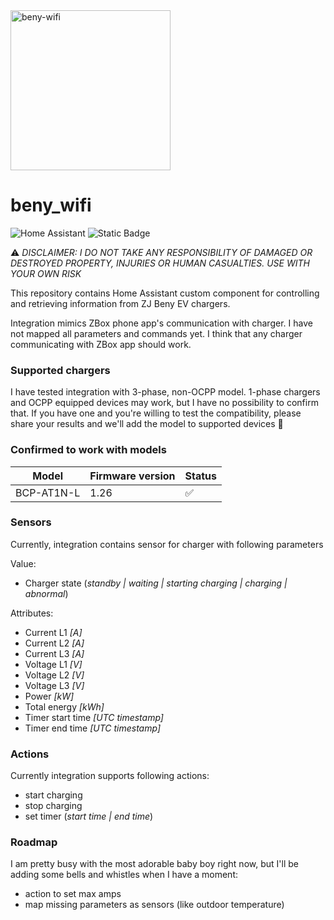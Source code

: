 <div align="left">
    <img alt="beny-wifi" height="256px" src="https://github.com/Jarauvi/beny-wifi/blob/main/images/logo.png?raw=true">
</div>

# beny_wifi

![Home Assistant](https://img.shields.io/badge/home%20assistant-%2341BDF5.svg?style=for-the-badge&logo=home-assistant&logoColor=white)
![Static Badge](https://img.shields.io/badge/Licence-GPL%203.0-green)

:warning: *DISCLAIMER: I DO NOT TAKE ANY RESPONSIBILITY OF DAMAGED OR DESTROYED PROPERTY, INJURIES OR HUMAN CASUALTIES. USE WITH YOUR OWN RISK*

This repository contains Home Assistant custom component for controlling and retrieving information from ZJ Beny EV chargers. 

Integration mimics ZBox phone app's communication with charger. I have not mapped all parameters and commands yet. I think that any charger communicating with ZBox app should work.

### Supported chargers

I have tested integration with 3-phase, non-OCPP model. 1-phase chargers and OCPP equipped devices may work, but I have no possibility to confirm that. If you have one and you're willing to test the compatibility, please share your results and we'll add the model to supported devices :pray: 

### Confirmed to work with models

| Model              | Firmware version |       Status      |
| ------------------ | ---------------- | ----------------- |
| BCP-AT1N-L         | 1.26             |:white_check_mark: |

### Sensors

Currently, integration contains sensor for charger with following parameters

Value: 
- Charger state (*standby | waiting | starting charging | charging | abnormal*)

Attributes:
- Current L1 *[A]*
- Current L2 *[A]*
- Current L3 *[A]*
- Voltage L1 *[V]*
- Voltage L2 *[V]*
- Voltage L3 *[V]*
- Power *[kW]*
- Total energy *[kWh]*
- Timer start time *[UTC timestamp]*
- Timer end time *[UTC timestamp]*

### Actions

Currently integration supports following actions:
- start charging
- stop charging
- set timer (*start time | end time*)

### Roadmap

I am pretty busy with the most adorable baby boy right now, but I'll be adding some bells and whistles when I have a moment:
- action to set max amps
- map missing parameters as sensors (like outdoor temperature)

